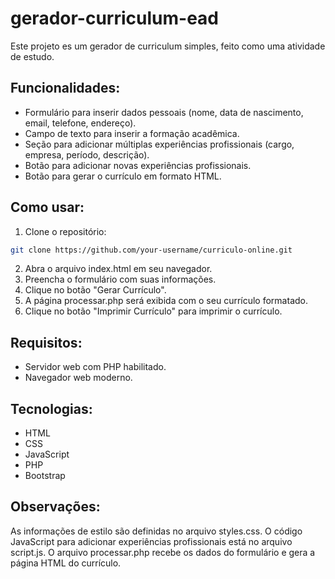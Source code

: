 # gerador-curriculum-ead
Este projeto es um gerador de curriculum simples, feito como uma atividade de estudo.

## Funcionalidades:
+ Formulário para inserir dados pessoais (nome, data de nascimento, email, telefone, endereço).
+ Campo de texto para inserir a formação acadêmica.
+ Seção para adicionar múltiplas experiências profissionais (cargo, empresa, período, descrição).
+ Botão para adicionar novas experiências profissionais.
+ Botão para gerar o currículo em formato HTML.

## Como usar:
1. Clone o repositório:
```Bash
git clone https://github.com/your-username/curriculo-online.git
```
2. Abra o arquivo index.html em seu navegador.
3. Preencha o formulário com suas informações.
4. Clique no botão "Gerar Currículo".
5. A página processar.php será exibida com o seu currículo formatado.
6. Clique no botão "Imprimir Currículo" para imprimir o currículo.

## Requisitos:
+ Servidor web com PHP habilitado.
+ Navegador web moderno.

## Tecnologias:
+ HTML
+ CSS
+ JavaScript
+ PHP
+ Bootstrap

## Observações:
As informações de estilo são definidas no arquivo styles.css.
O código JavaScript para adicionar experiências profissionais está no arquivo script.js.
O arquivo processar.php recebe os dados do formulário e gera a página HTML do currículo.
